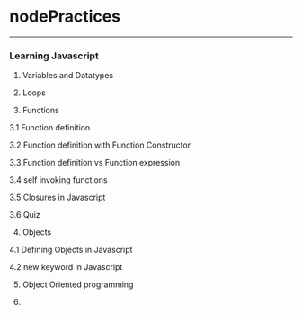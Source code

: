 # nodePractices

-------------------
### Learning Javascript

1. Variables and Datatypes

2. Loops

3. Functions

  3.1 Function definition

  3.2 Function definition with Function Constructor

  3.3 Function definition vs Function expression

  3.4 self invoking functions

  3.5 Closures in Javascript

  3.6 Quiz

4. Objects

  4.1 Defining Objects in Javascript

  4.2 new keyword in Javascript

5. Object Oriented programming

6.
